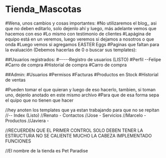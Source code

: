 # Tienda_Mascotas
#Wena, unos cambios y cosas importantes:
 #No utilizaremos el blog,, asi que no deben editarlo, solo dejenlo ahí y luego, más adelante vemos que hacemos con eso
 #Lo mismo con testimonio de clientes
 #Lapágina de equipo está en un veremos, luego veremos si dejamos a nosotros o que onda
 #Luego vemos si agregamos EASTER Eggs
 #Paginas que faltan para la evaluación (Debemos hacerlas de 0 o buscar sus templates):
 
 
   ##Usuarios registrados:
    #-----Registro de usuarios  (LISTO)
    #Perfil  --Felipe
    #Carro de compra
    #Historial de compra
    #Carro de compra
   
   ##Admin:
    #Usuarios
    #Permisos
    #Facturas
    #Productos en Stock
    #Historial de ventas
    
 #Pueden tomar el que quieran y luego de eso hacerlo, tambien, si toman uno, dejenlo anotado en este mismo archivo
 #Para que de esa forma sepa el quipo que no tienen que hacer
 
 //hey anoten los templates que ya estan trabajando para que no se repitan
 //-- Index (Listo)
 //Renato  - Contactos
 //Jose    - Servicios
 //Marcelo - Productos
 //Javiera - 
 
 //RECUERDEN QUE EL PRIMER CONTROL SOLO DEBEN TENER LA ESTRUCTURA NO SE CALIENTE MUCHO LA CABEZA IMPLEMENTADO FUNCIONES

//El nombre de la tienda es Pet Paradise

